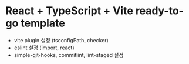 # React + TypeScript + Vite ready-to-go template

- vite plugin 설정 (tsconfigPath, checker)
- eslint 설정 (import, react)
- simple-git-hooks, commitlint, lint-staged 설정
